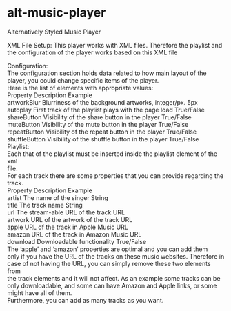 # alt-music-player
Alternatively Styled Music Player

XML File Setup:
This player works with XML files.
Therefore the playlist and the
configuration of the player works
based on this XML file

Configuration:<br />
The configuration section holds data related to how main layout of the<br />
player, you could change specific items of the player.<br />
Here is the list of elements with appropriate values:<br />
Property Description Example<br />
artworkBlur Blurriness of the background artworks, integer/px. 5px<br />
autoplay First track of the playlist plays with the page load True/False<br />
shareButton Visibility of the share button in the player True/False<br />
muteButton Visibility of the mute button in the player True/False<br />
repeatButton Visibility of the repeat button in the player True/False<br />
shuffleButton Visibility of the shuffle button in the player True/False<br />
Playlist:<br />
Each that of the playlist must be inserted inside the playlist element of the xml<br />
file.<br />
For each track there are some properties that you can provide regarding the<br />
track.<br />
Property Description Example<br />
artist The name of the singer String<br />
title The track name String<br />
url The stream-able URL of the track URL<br />
artwork URL of the artwork of the track URL<br />
apple URL of the track in Apple Music URL<br />
amazon URL of the track in Amazon Music URL<br />
download Downloadable functionality True/False<br />
The ‘apple’ and ‘amazon’ properties are optimal and you can add them<br />
only if you have the URL of the tracks on these music websites. Therefore in<br />
case of not having the URL, you can simply remove these two elements from<br />
the track elements and it will not affect. As an example some tracks can be<br />
only downloadable, and some can have Amazon and Apple links, or some<br />
might have all of them.<br />
Furthermore, you can add as many tracks as you want.<br />

